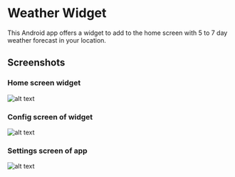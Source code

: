 # Weather Widget

This Android app offers a widget to add to the home screen with 5 to 7 day weather forecast in your location.

## Screenshots

### Home screen widget
![alt text](https://github.com/sanderbaas/WeatherWidget/raw/master/screenshot-widget.png "Home screen widget")

### Config screen of widget
![alt text](https://github.com/sanderbaas/WeatherWidget/raw/master/screenshot-widget-config.png "Config screen of widget")

### Settings screen of app
![alt text](https://github.com/sanderbaas/WeatherWidget/raw/master/screenshot-settings.png "Settings screen of app")
